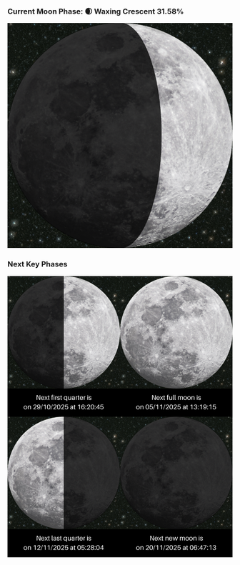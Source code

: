 ### Current Moon Phase: 🌒 Waxing Crescent 31.58%
![Moon Phase](moonphase.png)
### Next Key Phases
![Gallery](gallery.png)